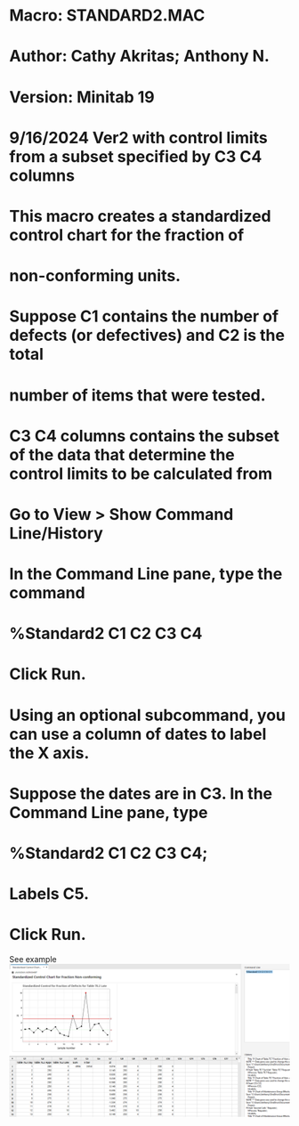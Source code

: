 #    Macro:  STANDARD2.MAC
#   Author:  Cathy Akritas; Anthony N.
#  Version:  Minitab 19
#			 9/16/2024 Ver2 with control limits from a subset specified by C3 C4 columns
#
#  This macro creates a standardized control chart for the fraction of 
#  non-conforming units.  
#
#  Suppose C1 contains the number of defects (or defectives) and C2 is the total
#  number of items that were tested.  
#  C3 C4 columns contains the subset of the data that determine the control limits to be calculated from
#
#  Go to View > Show Command Line/History
#  In the Command Line pane, type the command
#
#    %Standard2 C1 C2 C3 C4
#
#  Click Run.  
#
#  Using an optional subcommand, you can use a column of dates to label the X axis.  
#  Suppose the dates are in C3.  In the Command Line pane, type
#
#    %Standard2 C1 C2 C3 C4;
#    Labels C5.
#
#  Click Run.

See example
![Standard2 Macro Example](/docs/standard2-macro-example.png)
